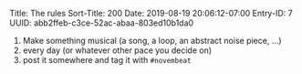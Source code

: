 Title: The rules
Sort-Title: 200
Date: 2019-08-19 20:06:12-07:00
Entry-ID: 7
UUID: abb2ffeb-c3ce-52ac-abaa-803ed10b1da0

1. Make something musical (a song, a loop, an abstract noise piece, ...)
2. every day (or whatever other pace you decide on)
3. post it somewhere and tag it with `#novembeat`

